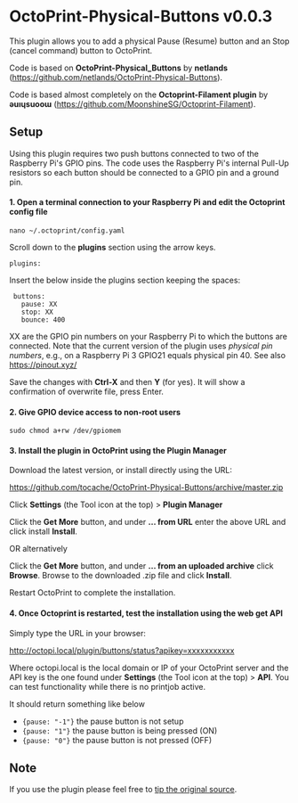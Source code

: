 # OctoPrint-Physical-Buttons v0.0.3

This plugin allows you to add a physical Pause (Resume) button and an Stop (cancel command) button to OctoPrint.

Code is based on **OctoPrint-Physical_Buttons** by **netlands** (https://github.com/netlands/OctoPrint-Physical-Buttons).

Code is based almost completely on the **Octoprint-Filament plugin** by **ǝuıɥsuooɯ** (https://github.com/MoonshineSG/Octoprint-Filament).

## Setup

Using this plugin requires two push buttons connected to two of the Raspberry Pi's GPIO pins. The code uses the Raspberry Pi's internal Pull-Up resistors so each button should be connected to a GPIO pin and a ground pin.

  #### 1. Open a terminal connection to your Raspberry Pi and edit the Octoprint config file 
 
   `nano ~/.octoprint/config.yaml`
 
Scroll down to the **plugins** section using the arrow keys.
 
 ```
plugins:
```
Insert the below inside the plugins section keeping the spaces:
 ```
  buttons:
    pause: XX
    stop: XX
    bounce: 400
```
XX are the GPIO pin numbers on your Raspberry Pi to which the buttons are connected.
Note that the current version of the plugin uses *physical pin numbers*, e.g., on a Raspberry Pi 3 GPIO21 equals physical pin 40. See also https://pinout.xyz/

Save the changes with **Ctrl-X** and then **Y** (for yes).
It will show a confirmation of overwrite file, press Enter.

 #### 2. Give GPIO device access to non-root users 
 
   `sudo chmod a+rw /dev/gpiomem`
 
 #### 3. Install the plugin in OctoPrint using the **Plugin Manager** 
Download the latest version, or install directly using the URL:  

https://github.com/tocache/OctoPrint-Physical-Buttons/archive/master.zip
 
Click **Settings** (the Tool icon at the top) > **Plugin Manager**

Click the **Get More** button, and under **... from URL** enter the above URL and click install **Install**. 
 
 OR alternatively
 
Click the **Get More** button, and under **... from an uploaded archive** click **Browse**. Browse to the downloaded .zip file and click **Install**. 

Restart OctoPrint to complete the installation.

  #### 4. Once Octoprint is restarted, test the installation using the web **get** API
 
 Simply type the URL in your browser:
 
 http://octopi.local/plugin/buttons/status?apikey=xxxxxxxxxxx
 
 Where octopi.local is the local domain or IP of your OctoPrint server and the API key is the one found under  **Settings** (the Tool icon at the top) > **API**. You can test functionality while there is no printjob active.
 
 It should return something like below 
 - `{pause: "-1"}` the pause button is not setup
- `{pause: "1"}` the pause button is being pressed (ON)
- `{pause: "0"}` the pause button is not pressed (OFF)

## Note
If you use the plugin please feel free to [tip the original source](https://paypal.me/ovidiuhossu).
